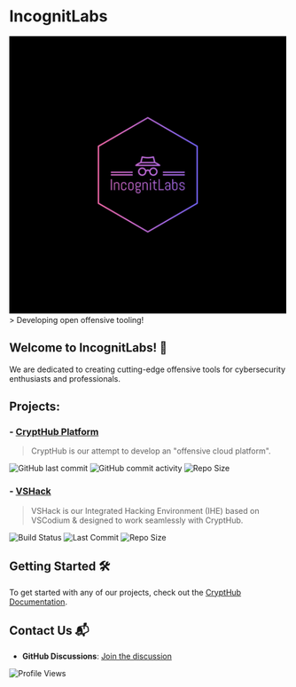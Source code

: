 # IncognitLabs
<img src="https://github.com/IncognitLabs/.github/blob/5eefc8ec65b4106267f777d7295946d1515ae0a3/branding/branding/png/logo-color.png" alt="IncognitLabs Logo" width="500" height="500">
> Developing open offensive tooling!

## Welcome to IncognitLabs! 🚀

We are dedicated to creating cutting-edge offensive tools for cybersecurity enthusiasts and professionals.

## Projects:
### - [CryptHub Platform](https://github.com/IncognitLabs/CryptHub)
> CryptHub is our attempt to develop an "offensive cloud platform".

![GitHub last commit](https://img.shields.io/github/last-commit/IncognitLabs/CryptHub)
![GitHub commit activity](https://img.shields.io/github/commit-activity/w/IncognitLabs/CryptHub)
![Repo Size](https://img.shields.io/github/repo-size/IncognitLabs/CryptHub)

### - [VSHack](https://github.com/IncognitLabs/VSHack)
> VSHack is our Integrated Hacking Environment (IHE) based on VSCodium & designed to work seamlessly with CryptHub.

![Build Status](https://img.shields.io/github/actions/workflow/status/IncognitLabs/VSHack/build.yml?branch=main)
![Last Commit](https://img.shields.io/github/last-commit/IncognitLabs/VSHack)
![Repo Size](https://img.shields.io/github/repo-size/IncognitLabs/VSHack)

## Getting Started 🛠️

To get started with any of our projects, check out the [CryptHub Documentation](https://github.com/IncognitLabs/CryptHub/wiki).

## Contact Us 📬

- **GitHub Discussions**: [Join the discussion](https://github.com/orgs/IncognitLabs/discussions)

![Profile Views](https://komarev.com/ghpvc/?username=IncognitLabs)
